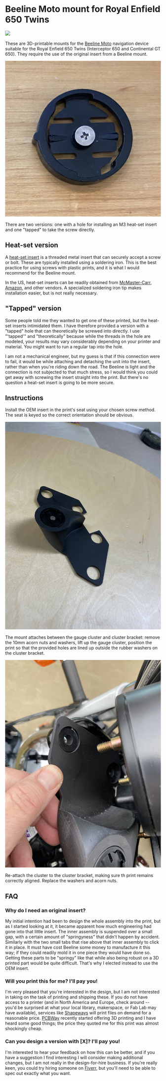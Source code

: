 # Beeline Moto mount for Royal Enfield 650 Twins
![](/assets/images/in-site.JPG)

These are 3D-printable mounts for the [Beeline Moto](https://global.beeline.co/) navigation device suitable for the Royal Enfield 650 Twins (Interceptor 650 and Continental GT 650). They require the use of the original insert from a Beeline mount.

![OEM Beeline insert](/assets/images/insert.JPG)

There are two versions: one with a hole for installing an M3 heat-set insert and one "tapped" to take the screw directly. 

## Heat-set version
A [heat-set insert](https://hackaday.com/2019/02/28/threading-3d-printed-parts-how-to-use-heat-set-inserts/) is a threaded metal insert that can securely accept a screw or bolt. These are typically installed using a soldering iron. This is the best practice for using screws with plastic prints, and it is what I would recommend for the Beeline mount.

In the US, heat-set inserts can be readily obtained from [McMaster-Carr](https://www.mcmaster.com/heat-set-inserts/), [Amazon](https://www.amazon.com/s?rh=n%3A17290526011&brr=1&rd=1), and other vendors. A specialized soldering iron tip makes installation easier, but is not really necessary. 

## "Tapped" version
Some people told me they wanted to get one of these printed, but the heat-set inserts intimidated them. I have therefore provided a version with a "tapped" hole that can theoretically be screwed into directly. I use "'tapped'" and "theoretically" because while the threads in the hole are modeled, your results may vary considerably depending on your printer and material. You might want to run a regular tap into the hole.

I am not a mechanical engineer, but my guess is that if this connection were to fail, it would be while attaching and detaching the unit into the insert, rather than when you're riding down the road. The Beeline is light and the connection is not subjected to that much stress, so I would think you could get away with screwing the insert straight into the print. But there's no question a heat-set insert is going to be more secure.

## Instructions
Install the OEM insert in the print's seat using your chosen screw method. The seat is keyed so the correct orientation should be obvious. 

![Print with insert](/assets/images/print.JPG)

The mount attaches between the gauge cluster and cluster bracket: remove the 10mm acorn nuts and washers, lift up the gauge cluster, position the print so that the provided holes are lined up outside the rubber washers on the cluster bracket.

![Print alighted with rubber washers](/assets/images/washers.JPG)

Re-attach the cluster to the cluster bracket, making sure th print remains correctly aligned. Replace the washers and acorn nuts. 

## FAQ

### Why do I need an original insert?
My initial intention had been to design the whole assembly into the print, but as I started looking at it, it became apparent how much engineering had gone into that little insert. The inner assembly is suspended over a small gap, with a certain amount of "springyness" that didn't happen by accident. Similarly with the two small tabs that rise above that inner assembly to click it in place. It must have cost Beeline some money to manufacture it this way; if they could readily mold it in one piece they would have done so. Getting these parts to be "springy" like that while also being robust on a 3D printed part would be quite difficult. That's why I elected instead to use the OEM insert. 

### Will you print this for me? I'll pay you!
I'm very pleased that you're interested in the design, but I am not interested in taking on the task of printing and shipping these. If you do not have access to a printer (and in North America and Europe, check around -- you'd be surprised at what your local library, makerspace, or Fab Lab may have available), services like [Shapeways](https://www.shapeways.com/) will print files on demand for a reasonable price. [PCBWay](https://www.pcbway.com/rapid-prototyping/manufacture/) recently started offering 3D printing and I have heard some good things; the price they quoted me for this print was almost shockingly cheap. 

### Can you design a version with [X]? I'll pay you!
I'm interested to hear your feedback on how this can be better, and if you have a suggestion I find interesting I will consider making additional changes, but I am not really in the design-for-hire business. If you're really keen, you could try hiring someone on [Fiverr](https://www.fiverr.com/search/gigs?query=CAD), but you'll need to be able to spec out exactly what you want.

